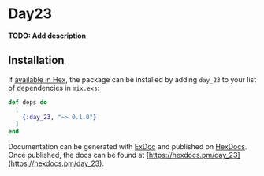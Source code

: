 # Day23

**TODO: Add description**

## Installation

If [available in Hex](https://hex.pm/docs/publish), the package can be installed
by adding `day_23` to your list of dependencies in `mix.exs`:

```elixir
def deps do
  [
    {:day_23, "~> 0.1.0"}
  ]
end
```

Documentation can be generated with [ExDoc](https://github.com/elixir-lang/ex_doc)
and published on [HexDocs](https://hexdocs.pm). Once published, the docs can
be found at [https://hexdocs.pm/day_23](https://hexdocs.pm/day_23).

